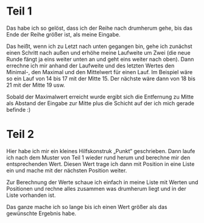 ﻿# Teil 1
Das habe ich so gelöst, dass ich der Reihe nach drumherum gehe, bis das Ende der Reihe größer ist, als meine Eingabe.

Das heißt, wenn ich zu Letzt nach unten gegangen bin, gehe ich zunächst einen Schritt nach außen und erhöhe meine Laufweite um Zwei (die neue Runde fängt ja eins weiter unten an und geht eins weiter nach oben). Dann errechne ich mir anhand der Laufweite und des letzten Wertes den Minimal-, den Maximal und den Mittelwert für einen Lauf. Im Beispiel wäre so ein Lauf von 14 bis 17 mit der Mitte 15. Der nächste wäre dann von 18 bis 21 mit der Mitte 19 usw.

Sobald der Maximalwert erreicht wurde ergibt sich die Entfernung zu Mitte als Abstand der Eingabe zur Mitte plus die Schicht auf der ich mich gerade befinde :)

# Teil 2
Hier habe ich mir ein kleines Hilfskonstruk „Punkt“ geschrieben. Dann laufe ich nach dem Muster von Teil 1 wieder rund herum und berechne mir den entsprechenden Wert. Diesen Wert trage ich dann mit Position in eine Liste ein und mache mit der nächsten Position weiter.

Zur Berechnung der Werte schaue ich einfach in meine Liste mit Werten und Positionen und rechne alles zusammen was drumherum liegt und in der Liste vorhanden ist.

Das ganze mache ich so lange bis ich einen Wert größer als das gewünschte Ergebnis habe.
